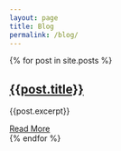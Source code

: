 ```yaml
---
layout: page
title: Blog
permalink: /blog/
---
```


<div class="row">
	<div class="col-md-offset-3 col-md-6 col-sm-12">
		{% for post in site.posts %}
		<div class="row">
			<div class="col-sm-12">
				<h2>
					<a href="{{site.baseurl}}{{post.url}}">
						{{post.title}}
					</a>
				</h2>
			</div>
		</div>
		<div class="row">
			<div class="col-sm-12">
				<p>
					{{post.excerpt}}
				</p>
			</div>
		</div>
		<div class="row">
			<div class="col-sm-12">
				<div class="pull-right">
					<a href="{{site.baseurl}}{{post.url}}">
						Read More
					</a>
				</div>
			</div>
		</div>
		{% endfor %}
	</div>
</div>
